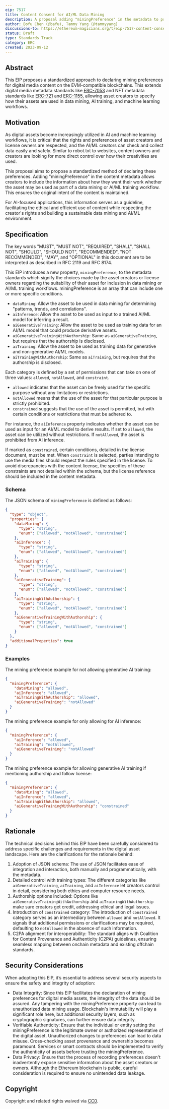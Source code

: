 ```yaml
---
eip: 7517
title: Content Consent for AI/ML Data Mining
description: A proposal adding "miningPreference" in the metadata to preserve the digital content's original intent and respect creator's rights.
author: Bofu Chen (@bafu), Tammy Yang (@tammyyang)
discussions-to: https://ethereum-magicians.org/t/eip-7517-content-consent-for-ai-ml-data-mining/15755
status: Draft
type: Standards Track
category: ERC
created: 2023-09-12
---
```


## Abstract

This EIP proposes a standardized approach to declaring mining preferences for digital media content on the EVM-compatible blockchains. This extends digital media metadata standards like [ERC-7053](./eip-7053.md) and NFT metadata standards like [ERC-721](./eip-721.md) and [ERC-1155](./eip-1155.md), allowing asset creators to specify how their assets are used in data mining, AI training, and machine learning workflows.

## Motivation

As digital assets become increasingly utilized in AI and machine learning workflows, it is critical that the rights and preferences of asset creators and license owners are respected, and the AI/ML creators can check and collect data easily and safely. Similar to robot.txt to websites, content owners and creators are looking for more direct control over how their creativities are used.

This proposal aims to propose a standardized method of declaring these preferences. Adding "miningPreference" in the content metadata allows creators to include the information about how they want their work whether the asset may be used as part of a data mining or AI/ML training workflow. This ensures the original intent of the content is maintained.

For AI-focused applications, this information serves as a guideline, facilitating the ethical and efficient use of content while respecting the creator's rights and building a sustainable data mining and AI/ML environment.

## Specification

The key words "MUST", "MUST NOT", "REQUIRED", "SHALL", "SHALL NOT", "SHOULD", "SHOULD NOT", "RECOMMENDED", "NOT RECOMMENDED", "MAY", and "OPTIONAL" in this document are to be interpreted as described in RFC 2119 and RFC 8174.

This EIP introduces a new property, `miningPreference`, to the metadata standards which signify the choices made by the asset creators or license owners regarding the suitability of their asset for inclusion in data mining or AI/ML training workflows. miningPreference is an array that can include one or more specific conditions.

* `dataMining`: Allow the asset to be used in data mining for determining "patterns, trends, and correlations".
* `aiInference`: Allow the asset to be used as input to a trained AI/ML model for inferring a result.
* `aiGenerativeTraining`: Allow the asset to be used as training data for an AI/ML model that could produce derivative assets.
* `aiGenerativeTrainingWithAuthorship`: Same as `aiGenerativeTraining`, but requires that the authorship is disclosed.
* `aiTraining`: Allow the asset to be used as training data for generative and non-generative AI/ML models.
* `aiTrainingWithAuthorship`: Same as `aiTraining`, but requires that the authorship is disclosed.

Each category is defined by a set of permissions that can take on one of three values: `allowed`, `notAllowed`, and `constraint`.

* `allowed` indicates that the asset can be freely used for the specific purpose without any limitations or restrictions.
* `notAllowed` means that the use of the asset for that particular purpose is strictly prohibited.
* `constrained` suggests that the use of the asset is permitted, but with certain conditions or restrictions that must be adhered to.

For instance, the `aiInference` property indicates whether the asset can be used as input for an AI/ML model to derive results. If set to `allowed`, the asset can be utilized without restrictions. If `notAllowed`, the asset is prohibited from AI inference.

If marked as `constrained`, certain conditions, detailed in the license document, must be met. When `constraint` is selected, parties intending to use the media files should respect the rules specified in the license. To avoid discrepancies with the content license, the specifics of these constraints are not detailed within the schema, but the license reference should be included in the content metadata.

### Schema

The JSON schema of `miningPreference` is defined as follows:

```json
{
  "type": "object",
  "properties": {
    "dataMining": {
      "type": "string",
      "enum": ["allowed", "notAllowed", "constrained"]
    },
    "aiInference": {
      "type": "string",
      "enum": ["allowed", "notAllowed", "constrained"]
    },
    "aiTraining": {
      "type": "string",
      "enum": ["allowed", "notAllowed", "constrained"]
    },
    "aiGenerativeTraining": {
      "type": "string",
      "enum": ["allowed", "notAllowed", "constrained"]
    },
    "aiTrainingWithAuthorship": {
      "type": "string",
      "enum": ["allowed", "notAllowed", "constrained"]
    },
    "aiGenerativeTrainingWithAuthorship": {
      "type": "string",
      "enum": ["allowed", "notAllowed", "constrained"]
    }
  },
  "additionalProperties": true
}
```

### Examples

The mining preference example for not allowing generative AI training:

```json
{
  "miningPreference": {
    "dataMining": "allowed",
    "aiInference": "allowed",
    "aiTrainingWithAuthorship": "allowed",
    "aiGenerativeTraining": "notAllowed"
  }
}
```

The mining preference example for only allowing for AI inference:

```json
{
  "miningPreference": {
    "aiInference": "allowed",
    "aiTraining": "notAllowed",
    "aiGenerativeTraining": "notAllowed"
  }
}
```

The mining preference example for allowing generative AI training if mentioning authorship and follow license:

```json
{
  "miningPreference": {
    "dataMining": "allowed",
    "aiInference": "allowed",
    "aiTrainingWithAuthorship": "allowed",
    "aiGenerativeTrainingWithAuthorship": "constrained"
  }
}
```

## Rationale

The technical decisions behind this EIP have been carefully considered to address specific challenges and requirements in the digital asset landscape. Here are the clarifications for the rationale behind:

1. Adoption of JSON schema: The use of JSON facilitates ease of integration and interaction, both manually and programmatically, with the metadata.
2. Detailed control with training types: The different categories like `aiGenerativeTraining`, `aiTraining`, and `aiInference` let creators control in detail, considering both ethics and computer resource needs.
3. Authorship options included: Options like `aiGenerativeTrainingWithAuthorship` and `aiTrainingWithAuthorship` make sure creators get credit, addressing ethical and legal issues.
4. Introduction of `constrained` category: The introduction of `constrained` category serves as an intermediary between `allowed` and `notAllowed`. It signals that additional permissions or clarifications may be required, defaulting to `notAllowed` in the absence of such information.
5. C2PA alignment for interoperability: The standard aligns with Coalition for Content Provenance and Authenticity (C2PA) guidelines, ensuring seamless mapping between onchain metadata and existing offchain standards.

## Security Considerations

When adopting this EIP, it’s essential to address several security aspects to ensure the safety and integrity of adoption:

* Data Integrity: Since this EIP facilitates the declaration of mining preferences for digital media assets, the integrity of the data should be assured. Any tampering with the miningPreference property can lead to unauthorized data mining usage. Blockchain's immutability will play a significant role here, but additional security layers, such as cryptographic signatures, can further ensure data integrity.
* Verifiable Authenticity: Ensure that the individual or entity setting the miningPreference is the legitimate owner or authorized representative of the digital asset. Unauthorized changes to preferences can lead to data misuse. Cross-checking asset provenance and ownership becomes paramount. Services or smart contracts should be implemented to verify the authenticity of assets before trusting the miningPreference.
* Data Privacy: Ensure that the process of recording preferences doesn't inadvertently expose sensitive information about the asset creators or owners. Although the Ethereum blockchain is public, careful consideration is required to ensure no unintended data leakage.

## Copyright

Copyright and related rights waived via [CC0](../LICENSE.md).
